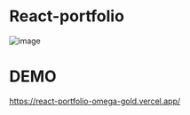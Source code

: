 # React-portfolio
![image](https://github.com/raghulvj01/React-portfolio/assets/69421772/4a39f3b2-e380-4abf-9e55-2c57ab1aebf1)
# DEMO
https://react-portfolio-omega-gold.vercel.app/
